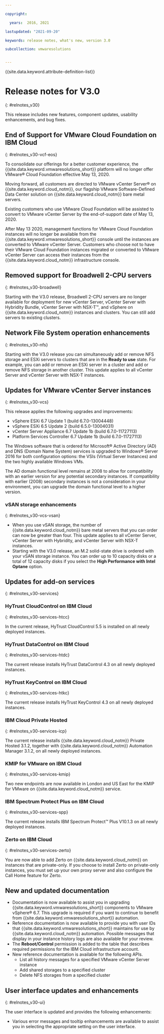```yaml
---

copyright:

  years:  2016, 2021

lastupdated: "2021-09-20"

keywords: release notes, what's new, version 3.0

subcollection: vmwaresolutions


---
```


{{site.data.keyword.attribute-definition-list}}

# Release notes for V3.0
{: #relnotes_v30}

This release includes new features, component updates, usability enhancements, and bug fixes.

## End of Support for VMware Cloud Foundation on IBM Cloud
{: #relnotes_v30-vcf-eos}

To consolidate our offerings for a better customer experience, the {{site.data.keyword.vmwaresolutions_short}} platform will no longer offer VMware® Cloud Foundation effective May 13, 2020.

Moving forward, all customers are directed to VMware vCenter Server® on {{site.data.keyword.cloud_notm}}, our flagship VMware Software-Defined Data Center solution on {{site.data.keyword.cloud_notm}} bare metal servers.

Existing customers who use VMware Cloud Foundation will be assisted to convert to VMware vCenter Server by the end-of-support date of May 13, 2020.

After May 13 2020, management functions for VMware Cloud Foundation instances will no longer be available from the {{site.data.keyword.vmwaresolutions_short}} console until the instances are converted to VMware vCenter Server. Customers who choose not to have their VMware Cloud Foundation instances migrated or converted to VMware vCenter Server can access their instances from the {{site.data.keyword.cloud_notm}} infrastructure console.

## Removed support for Broadwell 2-CPU servers
{: #relnotes_v30-broadwell}

Starting with the V3.0 release, Broadwell 2-CPU servers are no longer available for deployment for new vCenter Server, vCenter Server with Hybridity Bundle, vCenter Server with NSX-T™, and vSphere on {{site.data.keyword.cloud_notm}} instances and clusters. You can still add servers to existing clusters.

## Network File System operation enhancements
{: #relnotes_v30-nfs}

Starting with the V3.0 release you can simultaneously add or remove NFS storage and ESXi servers to clusters that are in the **Ready to use** state. For example, you can add or remove an ESXi server in a cluster and add or remove NFS storage in another cluster. This update applies to all vCenter Server and vCenter Server with NSX-T instances.

## Updates for VMware vCenter Server instances
{: #relnotes_v30-vcs}

This release applies the following upgrades and improvements:

* vSphere ESXi 6.7 Update 1 (build 6.7.0-13004448)
* vSphere ESXi 6.5 Update 2 (build 6.5.0-13004031)
* vCenter Server Appliance 6.7 Update 1b (build 6.7.0-11727113)
* Platform Services Controller 6.7 Update 1b (build 6.7.0-11727113)

The Windows software that is ordered for Microsoft® Active Directory (AD) and DNS (Domain Name System) services is upgraded to Windows® Server 2016 for both configuration options: the VSIs (Virtual Server Instances) and the two highly available Windows VMs.

The AD domain functional level remains at 2008 to allow for compatibility with an earlier version for any potential secondary instances. If compatibility with earlier (2008) secondary instances is not a consideration in your environment, you can upgrade the domain functional level to a higher version.

### vSAN storage enhancements
{: #relnotes_v30-vcs-vsan}

* When you use vSAN storage, the number of {{site.data.keyword.cloud_notm}} bare metal servers that you can order can now be greater than four. This update applies to all vCenter Server, vCenter Server with Hybridity, and vCenter Server with NSX-T instances.
* Starting with the V3.0 release, an M.2 solid-state drive is ordered with your vSAN storage instance. You can order up to 10 capacity disks or a total of 12 capacity disks if you select the **High Performance with Intel Optane** option.

## Updates for add-on services
{: #relnotes_v30-services}

### HyTrust CloudControl on IBM Cloud
{: #relnotes_v30-services-htcc}

In the current release, HyTrust CloudControl 5.5 is installed on all newly deployed instances.

### HyTrust DataControl on IBM Cloud
{: #relnotes_v30-services-htdc}

The current release installs HyTrust DataControl 4.3 on all newly deployed instances.

### HyTrust KeyControl on IBM Cloud
{: #relnotes_v30-services-htkc}

The current release installs HyTrust KeyControl 4.3 on all newly deployed instances.

### IBM Cloud Private Hosted
{: #relnotes_v30-services-icp}

The current release installs {{site.data.keyword.cloud_notm}} Private Hosted 3.1.2, together with {{site.data.keyword.cloud_notm}} Automation Manager 3.1.2, on all newly deployed instances.

### KMIP for VMware on IBM Cloud
{: #relnotes_v30-services-kmip}

Two new endpoints are now available in London and US East for the KMIP for VMware on {{site.data.keyword.cloud_notm}} service.

### IBM Spectrum Protect Plus on IBM Cloud
{: #relnotes_v30-services-spp}

The current release installs IBM Spectrum Protect™ Plus V10.1.3 on all newly deployed instances.

### Zerto on IBM Cloud
{: #relnotes_v30-services-zerto}

You are now able to add Zerto on {{site.data.keyword.cloud_notm}} on instances that are private-only. If you choose to install Zerto on private-only instances, you must set up your own proxy server and also configure the Call Home feature for Zerto.

## New and updated documentation

* Documentation is now available to assist you in upgrading {{site.data.keyword.vmwaresolutions_short}} components to VMware vSphere® 6.7. This upgrade is required if you want to continue to benefit from {{site.data.keyword.vmwaresolutions_short}} automation.
* Reference documentation is now available to provide you with user IDs that {{site.data.keyword.vmwaresolutions_short}} maintains for use by {{site.data.keyword.cloud_notm}} automation. Possible messages that display in your instance history logs are also available for your review.
* The **Reboot/Control** permission is added to the table that describes required permissions for the IBM Cloud infrastructure account.
* New reference documentation is available for the following APIs.
   * List all history messages for a specified VMware vCenter Server instance
   * Add shared storages to a specified cluster
   * Delete NFS storages from a specified cluster

## User interface updates and enhancements
{: #relnotes_v30-ui}

The user interface is updated and provides the following enhancements:

* Various error messages and tooltip enhancements are available to assist you in selecting the appropriate setting on the user interface.
